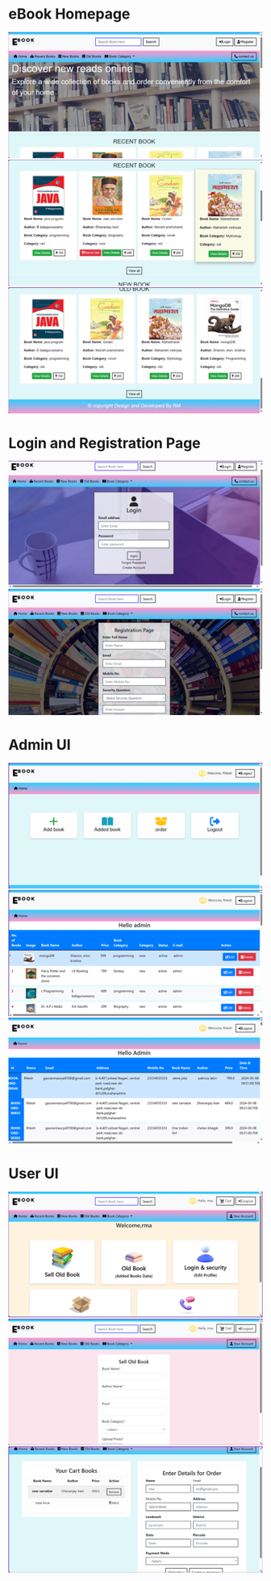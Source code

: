 <h1>eBook Homepage</h1>

<img src="ebookUI/ebook1.png">
<img src="ebookUI/ebook2.png">
<img src="ebookUI/ebook3.png">

<h1>Login and Registration Page</h1>
<img src="ebookUI/ebook4.png">
<img src="ebookUI/register.png">

<h1>Admin UI</h1>
<img src="ebookUI/adminloginPage.png">
<img src="ebookUI/AdminBook.png">
<img src="ebookUI/orderPage.png">


<h1>User UI</h1>
<img src="ebookUI/userAcc.png">
<img src="ebookUI/sellOldfeature.png">
<img src="ebookUI/cartpage.png">


